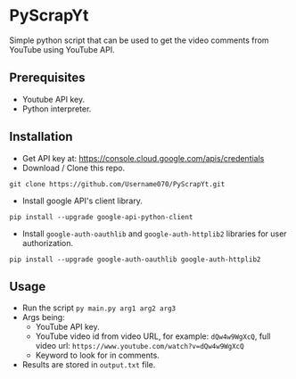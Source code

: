 # PyScrapYt
Simple python script that can be used to get the video comments from YouTube using YouTube API.

## Prerequisites
- Youtube API key.
- Python interpreter.

## Installation
- Get API key at: https://console.cloud.google.com/apis/credentials
- Download / Clone this repo.
```
git clone https://github.com/Username070/PyScrapYt.git
```
- Install google API's client library.
```
pip install --upgrade google-api-python-client
```
- Install `google-auth-oauthlib` and `google-auth-httplib2` libraries for user authorization.
```
pip install --upgrade google-auth-oauthlib google-auth-httplib2
```

## Usage
- Run the script
```py main.py arg1 arg2 arg3```
- Args being:
  - YouTube API key.
  - YouTube video id from video URL, for example: `dQw4w9WgXcQ`, full video url: `https://www.youtube.com/watch?v=dQw4w9WgXcQ`
  - Keyword to look for in comments.
- Results are stored in `output.txt` file.
